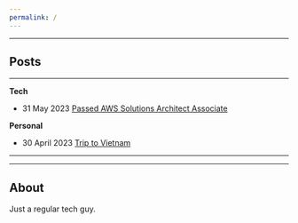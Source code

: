 ```yaml
---
permalink: /
---
```

---

## **Posts**
---

**Tech**

- 31 May 2023 [Passed AWS Solutions Architect Associate](technical//Certifications/AWS-SAA03.md)


**Personal**

- 30 April 2023 [Trip to Vietnam](personal/Trips/Vietnam-23.md)

---
---


## **About**

Just a regular tech guy.




